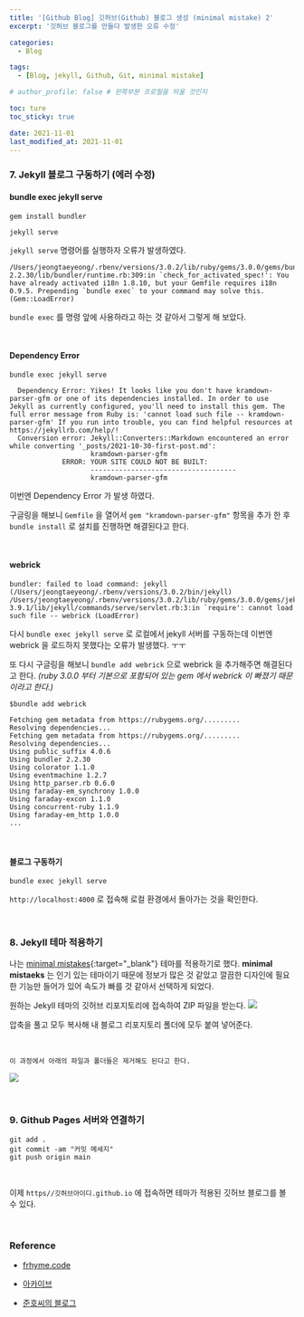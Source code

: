 ```yaml
---
title: '[Github Blog] 깃허브(Github) 블로그 생성 (minimal mistake) 2'
excerpt: '깃허브 블로그를 만들다 발생한 오류 수정'

categories:
  - Blog

tags:
  - [Blog, jekyll, Github, Git, minimal mistake]

# author_profile: false # 왼쪽부분 프로필을 띄울 것인지

toc: ture
toc_sticky: true

date: 2021-11-01
last_modified_at: 2021-11-01
---
```


### 7. Jekyll 블로그 구동하기 (에러 수정)

#### bundle exec jekyll serve

```
gem install bundler
```

```
jekyll serve
```

`jekyll serve` 명령어를 실행하자 오류가 발생하였다.

```
/Users/jeongtaeyeong/.rbenv/versions/3.0.2/lib/ruby/gems/3.0.0/gems/bundler-2.2.30/lib/bundler/runtime.rb:309:in `check_for_activated_spec!': You have already activated i18n 1.8.10, but your Gemfile requires i18n 0.9.5. Prepending `bundle exec` to your command may solve this. (Gem::LoadError)
```

`bundle exec` 를 명령 앞에 사용하라고 하는 것 같아서 그렇게 해 보았다.

<br>

#### Dependency Error

```
bundle exec jekyll serve
```

```
  Dependency Error: Yikes! It looks like you don't have kramdown-parser-gfm or one of its dependencies installed. In order to use Jekyll as currently configured, you'll need to install this gem. The full error message from Ruby is: 'cannot load such file -- kramdown-parser-gfm' If you run into trouble, you can find helpful resources at https://jekyllrb.com/help/!
  Conversion error: Jekyll::Converters::Markdown encountered an error while converting '_posts/2021-10-30-first-post.md':
                    kramdown-parser-gfm
             ERROR: YOUR SITE COULD NOT BE BUILT:
                    ------------------------------------
                    kramdown-parser-gfm

```

이번엔 Dependency Error 가 발생 하였다.

구글링을 해보니 `Gemfile` 을 열어서 `gem "kramdown-parser-gfm"` 항목을 추가 한 후 `bundle install` 로 설치를 진행하면 해결된다고 한다.

<br>

#### webrick

```
bundler: failed to load command: jekyll (/Users/jeongtaeyeong/.rbenv/versions/3.0.2/bin/jekyll)
/Users/jeongtaeyeong/.rbenv/versions/3.0.2/lib/ruby/gems/3.0.0/gems/jekyll-3.9.1/lib/jekyll/commands/serve/servlet.rb:3:in `require': cannot load such file -- webrick (LoadError)
```

다시 `bundle exec jekyll serve` 로 로컬에서 jekyll 서버를 구동하는데 이번엔 webrick 을 로드하지 못했다는 오류가 발생했다. ㅜㅜ

또 다시 구글링을 해보니 `bundle add webrick` 으로 webrick 을 추가해주면 해결된다고 한다. _(ruby 3.0.0 부터 기본으로 포함되어 있는 gem 에서 webrick 이 빠졌기 때문이라고 한다.)_

```
$bundle add webrick

Fetching gem metadata from https://rubygems.org/.........
Resolving dependencies...
Fetching gem metadata from https://rubygems.org/.........
Resolving dependencies...
Using public_suffix 4.0.6
Using bundler 2.2.30
Using colorator 1.1.0
Using eventmachine 1.2.7
Using http_parser.rb 0.6.0
Using faraday-em_synchrony 1.0.0
Using faraday-excon 1.1.0
Using concurrent-ruby 1.1.9
Using faraday-em_http 1.0.0
...
```

<br>

#### 블로그 구동하기

```
bundle exec jekyll serve
```

`http://localhost:4000` 로 접속해 로컬 환경에서 돌아가는 것을 확인한다.

<br>

### 8. Jekyll 테마 적용하기

나는 [minimal mistakes](https://github.com/mmistakes/minimal-mistakes){:target="\_blank"} 테마를 적용하기로 했다. **minimal mistaeks** 는 인기 있는 테마이기 때문에 정보가 많은 것 같았고 깔끔한 디자인에 필요한 기능만 들어가 있어 속도가 빠를 것 같아서 선택하게 되었다.

원하는 Jekyll 테마의 깃허브 리포지토리에 접속하여 ZIP 파일을 받는다.
![](https://user-images.githubusercontent.com/87692499/139886327-e2e089ec-8fbd-4778-994c-e2dfac057e8e.png)

압축을 풀고 모두 복사해 내 블로그 리포지토리 폴더에 모두 붙여 넣어준다.

<br>

`이 과정에서 아래의 파일과 폴더들은 제거해도 된다고 한다.`

![](https://user-images.githubusercontent.com/87692499/139885180-3cbdfa22-9891-4bbd-b786-e77071fc9ebf.png)

<br>

### 9. Github Pages 서버와 연결하기

```
git add .
git commit -am "커밋 메세지"
git push origin main
```

<br>

이제 `https//깃허브아이디.github.io` 에 접속하면 테마가 적용된 깃허브 블로그를 볼 수 있다.

<br>

### Reference

- [frhyme.code](https://frhyme.github.io/others/jekyll_serve_not_work/)

* [아카이브](https://archuive.tistory.com/3)

* [준호씨의 블로그](https://junho85.pe.kr/1850)

